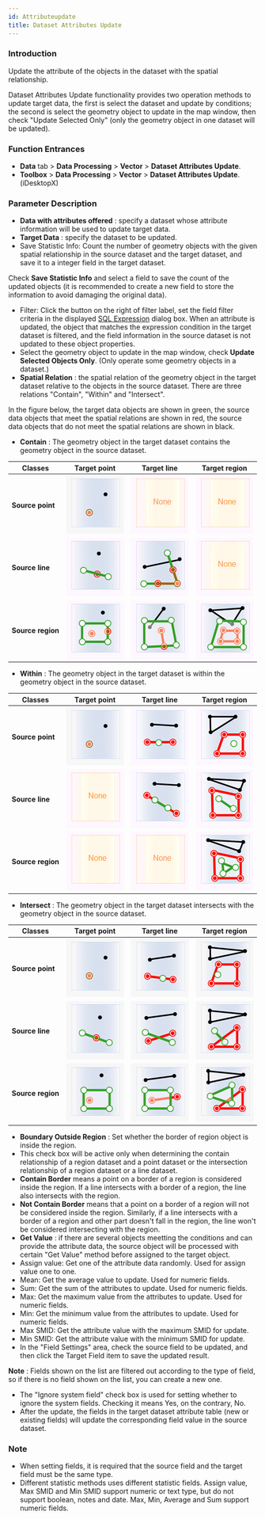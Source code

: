 ```yaml
---
id: Attributeupdate
title: Dataset Attributes Update
---
```

### Introduction

Update the attribute of the objects in the dataset with the spatial relationship.

Dataset Attributes Update functionality provides two operation methods to update target data, the first is select the dataset and update by conditions; the second is select the geometry object to update in the map window, then check "Update Selected Only" (only the geometry object in one dataset will be updated).

### Function Entrances

* **Data** tab > **Data Processing** > **Vector** > **Dataset Attributes Update**.
* **Toolbox** > **Data Processing** > **Vector** > **Dataset Attributes Update**. (iDesktopX)

### Parameter Description

* **Data with attributes offered** : specify a dataset whose attribute information will be used to update target data.
* **Target Data** : specify the dataset to be updated. 
* Save Statistic Info: Count the number of geometry objects with the given spatial relationship in the source dataset and the target dataset, and save it to a integer field in the target dataset. 

Check **Save Statistic Info** and select a field to save the count of the updated objects (it is recommended to create a new field to store the information to avoid damaging the original data).

* Filter: Click the button on the right of filter label, set the field filter criteria in the displayed [SQL Expression](../../Query/SQLDia) dialog box. When an attribute is updated, the object that matches the expression condition in the target dataset is filtered, and the field information in the source dataset is not updated to these object properties.
* Select the geometry object to update in the map window, check **Update Selected Objects Only**. (Only operate some geometry objects in a dataset.)
* **Spatial Relation** : the spatial relation of the geometry object in the target dataset relative to the objects in the source dataset. There are three relations "Contain", "Within" and "Intersect". 

In the figure below, the target data objects are shown in green, the source data objects that meet the spatial relations are shown in red, the source data objects that do not meet the spatial relations are shown in black.

* **Contain** : The geometry object in the target dataset contains the geometry object in the source dataset.

Classes | Target point | Target line | Target region
---|---|---|---
**Source point** | ![](img/UpdateField01.png) | ![](img/UpdateField12.png) | ![](img/UpdateField12.png)
**Source line** | ![](img/UpdateField14.png) | ![](img/UpdateField15.png) | ![](img/UpdateField12.png)
**Source region** | ![](img/UpdateField17.png) | ![](img/UpdateField18.png) | ![](img/UpdateField19.png)

* **Within** : The geometry object in the target dataset is within the geometry object in the source dataset.

Classes | Target point | Target line | Target region
---|---|---|---
**Source point** | ![](img/UpdateField01.png) | ![](img/UpdateField22.png) | ![](img/UpdateField23.png)
**Source line** | ![](img/UpdateField12.png) | ![](img/UpdateField25.png) | ![](img/UpdateField26.png)
**Source region** | ![](img/UpdateField12.png) | ![](img/UpdateField12.png) | ![](img/UpdateField29.png)

* **Intersect** : The geometry object in the target dataset intersects with the geometry object in the source dataset.

Classes | Target point | Target line | Target region
---|---|---|---
**Source point** | ![](img/UpdateField01.png) | ![](img/UpdateField02.png) | ![](img/UpdateField03.png)
**Source line** | ![](img/UpdateField04.png) | ![](img/UpdateField05.png) | ![](img/UpdateField06.png)
**Source region** | ![](img/UpdateField07.png) | ![](img/UpdateField08.png) | ![](img/UpdateField09.png)

* **Boundary Outside Region** : Set whether the border of region object is inside the region. 
* This check box will be active only when determining the contain relationship of a region dataset and a point dataset or the intersection relationship of a region dataset or a line dataset.
* **Contain Border** means a point on a border of a region is considered inside the region. If a line intersects with a border of a region, the line also intersects with the region. 
* **Not Contain Border** means that a point on a border of a region will not be considered inside the region. Similarly, if a line intersects with a border of a region and other part doesn't fall in the region, the line won't be considered intersecting with the region.
* **Get Value** : if there are several objects meetting the conditions and can provide the attribute data, the source object will be processed with certain "Get Value" method before assigned to the target object. 
* Assign value: Get one of the attribute data randomly. Used for assign value one to one.
* Mean: Get the average value to update. Used for numeric fields. 
* Sum: Get the sum of the attributes to update. Used for numeric fields.
* Max: Get the maximum value from the attributes to update. Used for numeric fields. 
* Min: Get the minimum value from the attributes to update. Used for numeric fields. 
* Max SMID: Get the attribute value with the maximum SMID for update.
* Min SMID: Get the attribute value with the minimum SMID for update. 
* In the "Field Settings" area, check the source field to be updated, and then click the Target Field item to save the updated result.

**Note** : Fields shown on the list are filtered out according to the type of field, so if there is no field shown on the list, you can create a new one.

* The "Ignore system field" check box is used for setting whether to ignore the system fields. Checking it means Yes, on the contrary, No.
* After the update, the fields in the target dataset attribute table (new or existing fields) will update the corresponding field value in the source dataset.

### Note

* When setting fields, it is required that the source field and the target field must be the same type. 
* Different statistic methods uses different statistic fields. Assign value, Max SMID and Min SMID support numeric or text type, but do not support boolean, notes and date. Max, Min, Average and Sum support numeric fields.



